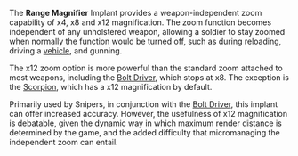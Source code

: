 The **Range Magnifier** Implant provides a weapon-independent zoom capability of
x4, x8 and x12 magnification. The zoom function becomes independent of any
unholstered weapon, allowing a soldier to stay zoomed when normally the function
would be turned off, such as during reloading, driving a
[vehicle](../vehicles/Vehicle.md), and gunning.

The x12 zoom option is more powerful than the standard zoom attached to most
weapons, including the [Bolt Driver](../weapons/Bolt_Driver.md), which stops at
x8. The exception is the [Scorpion](../weapons/Scorpion.md), which has a x12
magnification by default.

Primarily used by Snipers, in conjunction with the
[Bolt Driver](../weapons/Bolt_Driver.md), this implant can offer increased
accuracy. However, the usefulness of x12 magnification is debatable, given the
dynamic way in which maximum render distance is determined by the game, and the
added difficulty that micromanaging the independent zoom can entail.


